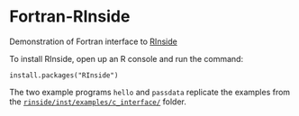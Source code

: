 # Fortran-RInside

Demonstration of Fortran interface to [RInside](https://github.com/eddelbuettel/rinside)

To install RInside, open up an R console and run the command:

```
install.packages("RInside")
```

The two example programs `hello` and `passdata` replicate the examples from the [`rinside/inst/examples/c_interface/`](https://github.com/eddelbuettel/rinside/tree/master/inst/examples/c_interface) folder.

